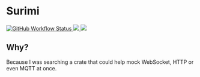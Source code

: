 # Surimi
<a href="https://github.com/alexandrebouthinon/surimi/actions/workflows/main.yml">
	<img alt="GitHub Workflow Status" src="https://img.shields.io/github/workflow/status/alexandrebouthinon/surimi/Rust?label=workflow&logo=github">
</a>
<a href="https://codecov.io/gh/alexandrebouthinon/surimi">
	<img src="https://codecov.io/gh/alexandrebouthinon/surimi/branch/master/graph/badge.svg?token=VSKV53BX7P"/>
</a>    
<a href="https://github.com/alexandrebouthinon/surimi/blob/master/LICENSE">
	<img src="https://img.shields.io/github/license/alexandrebouthinon/surimi.svg?style=flat">
</a>

## Why?

Because I was searching a crate that could help mock WebSocket, HTTP or even MQTT at once.

